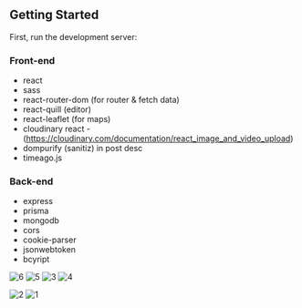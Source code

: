  
## Getting Started

First, run the development server:
 
### Front-end
  - react 
  - sass
  - react-router-dom (for router & fetch data)
  - react-quill (editor)
  - react-leaflet (for maps)
  - cloudinary react - (https://cloudinary.com/documentation/react_image_and_video_upload)
  - dompurify (sanitiz) in post desc
  - timeago.js
### Back-end
  - express
  - prisma
  - mongodb
  - cors
  - cookie-parser
  - jsonwebtoken
  - bcyript


![6](https://github.com/MohamedBerbouchi/nextjs-portfolio/assets/82718864/7d6b005a-c234-44ad-b68f-996e4622b405)
![5](https://github.com/MohamedBerbouchi/nextjs-portfolio/assets/82718864/6c8235b3-52f4-4170-a739-4986d8a84191)
![3](https://github.com/MohamedBerbouchi/nextjs-portfolio/assets/82718864/aa0d5f7e-7401-49a9-aed6-bfdea0ef5621)
![4](https://github.com/MohamedBerbouchi/nextjs-portfolio/assets/82718864/d75bb007-aed0-4abb-a6ee-df662e7d38e8)
 
![2](https://github.com/MohamedBerbouchi/nextjs-portfolio/assets/82718864/962021c9-fced-449e-9a3b-8c9255e237c4)
![1](https://github.com/MohamedBerbouchi/nextjs-portfolio/assets/82718864/28774f4b-eb7f-438a-816f-2dde660fef59)

